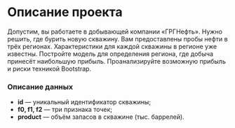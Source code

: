 # Описание проекта

Допустим, вы работаете в добывающей компании «ГРГНефть». Нужно решить, где бурить новую скважину.
Вам предоставлены пробы нефти в трёх регионах. Характеристики для каждой скважины в регионе уже известны. 
Постройте модель для определения региона, где добыча принесёт наибольшую прибыль. 
Проанализируйте возможную прибыль и риски техникой Bootstrap.

### Описание данных

- **id** — уникальный идентификатор скважины;
- **f0, f1, f2** — три признака точек;
- **product** — объём запасов в скважине (тыс. баррелей).
